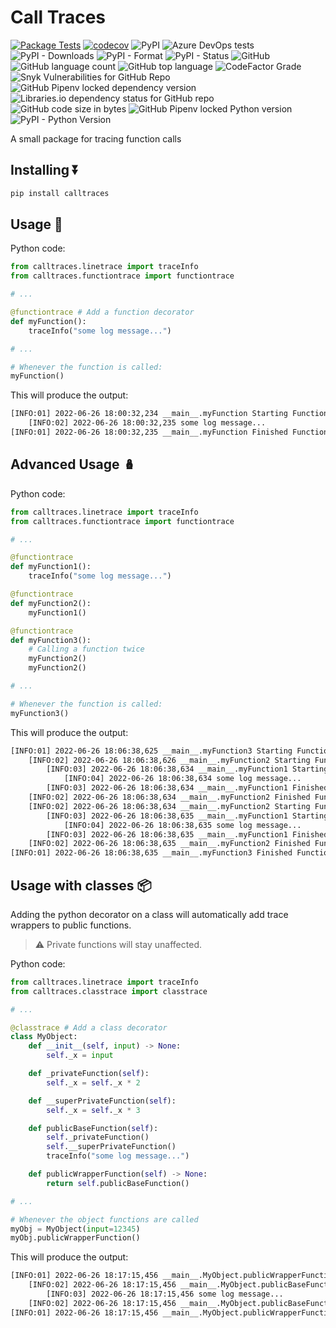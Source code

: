 # Call Traces

[![Package Tests](https://github.com/righteouslabs/calltraces/actions/workflows/test-deploy.yml/badge.svg?branch=main)](https://github.com/righteouslabs/calltraces/actions/workflows/test-deploy.yml)
[![codecov](https://codecov.io/gh/righteouslabs/calltraces/branch/main/graph/badge.svg?token=Y33PFLH2HS)](https://codecov.io/gh/righteouslabs/calltraces)
![PyPI](https://img.shields.io/pypi/v/calltraces)
![Azure DevOps tests](https://img.shields.io/azure-devops/tests/righteous-ai/Python-Repos/6?compact_message)
![PyPI - Downloads](https://img.shields.io/pypi/dd/calltraces)
![PyPI - Format](https://img.shields.io/pypi/format/calltraces)
![PyPI - Status](https://img.shields.io/pypi/status/calltraces)
![GitHub](https://img.shields.io/github/license/righteouslabs/calltraces)
![GitHub language count](https://img.shields.io/github/languages/count/righteouslabs/calltraces)
![GitHub top language](https://img.shields.io/github/languages/top/righteouslabs/calltraces)
![CodeFactor Grade](https://img.shields.io/codefactor/grade/github/righteouslabs/calltraces)
![Snyk Vulnerabilities for GitHub Repo](https://img.shields.io/snyk/vulnerabilities/github/righteouslabs/calltraces)
![GitHub Pipenv locked dependency version](https://img.shields.io/github/pipenv/locked/dependency-version/righteouslabs/calltraces/colorama)
![Libraries.io dependency status for GitHub repo](https://img.shields.io/librariesio/github/righteouslabs/calltraces)
![GitHub code size in bytes](https://img.shields.io/github/languages/code-size/righteouslabs/calltraces)
![GitHub Pipenv locked Python version](https://img.shields.io/github/pipenv/locked/python-version/righteouslabs/calltraces)
![PyPI - Python Version](https://img.shields.io/pypi/pyversions/calltraces)

A small package for tracing function calls

## Installing ⏬

```bash
pip install calltraces
```

## Usage 📝

Python code:

```python
from calltraces.linetrace import traceInfo
from calltraces.functiontrace import functiontrace

# ...

@functiontrace # Add a function decorator
def myFunction():
    traceInfo("some log message...")

# ...

# Whenever the function is called:
myFunction()
```

This will produce the output:

```bash
[INFO:01] 2022-06-26 18:00:32,234 __main__.myFunction Starting Function
	[INFO:02] 2022-06-26 18:00:32,235 some log message...
[INFO:01] 2022-06-26 18:00:32,235 __main__.myFunction Finished Function
```

## Advanced Usage 🪆

Python code:

```python
from calltraces.linetrace import traceInfo
from calltraces.functiontrace import functiontrace

# ...

@functiontrace
def myFunction1():
    traceInfo("some log message...")

@functiontrace
def myFunction2():
    myFunction1()

@functiontrace
def myFunction3():
    # Calling a function twice
    myFunction2()
    myFunction2()

# ...

# Whenever the function is called:
myFunction3()
```

This will produce the output:

```bash
[INFO:01] 2022-06-26 18:06:38,625 __main__.myFunction3 Starting Function
	[INFO:02] 2022-06-26 18:06:38,626 __main__.myFunction2 Starting Function
		[INFO:03] 2022-06-26 18:06:38,634 __main__.myFunction1 Starting Function
			[INFO:04] 2022-06-26 18:06:38,634 some log message...
		[INFO:03] 2022-06-26 18:06:38,634 __main__.myFunction1 Finished Function
	[INFO:02] 2022-06-26 18:06:38,634 __main__.myFunction2 Finished Function
	[INFO:02] 2022-06-26 18:06:38,634 __main__.myFunction2 Starting Function
		[INFO:03] 2022-06-26 18:06:38,635 __main__.myFunction1 Starting Function
			[INFO:04] 2022-06-26 18:06:38,635 some log message...
		[INFO:03] 2022-06-26 18:06:38,635 __main__.myFunction1 Finished Function
	[INFO:02] 2022-06-26 18:06:38,635 __main__.myFunction2 Finished Function
[INFO:01] 2022-06-26 18:06:38,635 __main__.myFunction3 Finished Function
```

## Usage with classes 📦

Adding the python decorator on a class will automatically add trace wrappers to public functions.

> ⚠️ Private functions will stay unaffected.

Python code:

```python
from calltraces.linetrace import traceInfo
from calltraces.classtrace import classtrace

# ...

@classtrace # Add a class decorator
class MyObject:
    def __init__(self, input) -> None:
        self._x = input

    def _privateFunction(self):
        self._x = self._x * 2

    def __superPrivateFunction(self):
        self._x = self._x * 3

    def publicBaseFunction(self):
        self._privateFunction()
        self.__superPrivateFunction()
        traceInfo("some log message...")

    def publicWrapperFunction(self) -> None:
        return self.publicBaseFunction()

# ...

# Whenever the object functions are called
myObj = MyObject(input=12345)
myObj.publicWrapperFunction()
```

This will produce the output:

```bash
[INFO:01] 2022-06-26 18:17:15,456 __main__.MyObject.publicWrapperFunction Starting Function
	[INFO:02] 2022-06-26 18:17:15,456 __main__.MyObject.publicBaseFunction Starting Function
		[INFO:03] 2022-06-26 18:17:15,456 some log message...
	[INFO:02] 2022-06-26 18:17:15,456 __main__.MyObject.publicBaseFunction Finished Function
[INFO:01] 2022-06-26 18:17:15,456 __main__.MyObject.publicWrapperFunction Finished Function
```
